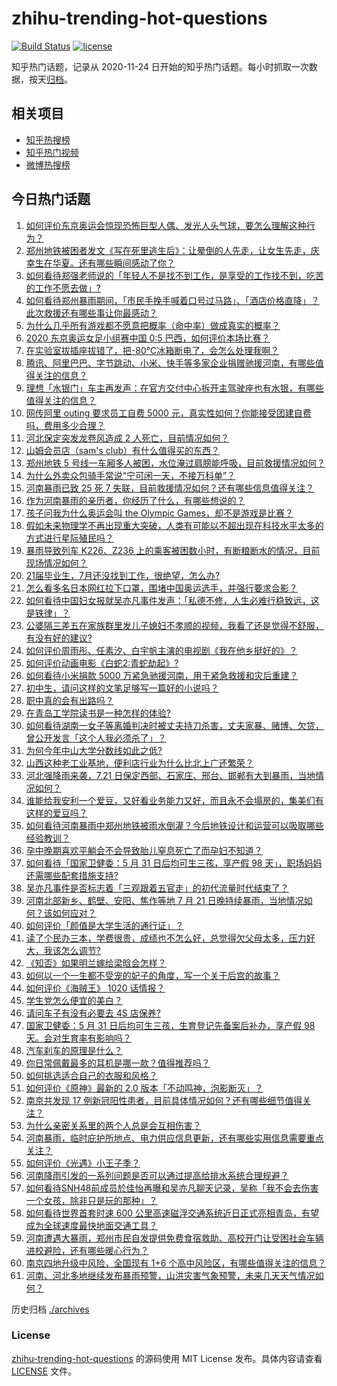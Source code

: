 # zhihu-trending-hot-questions

[![Build Status](https://github.com/justjavac/zhihu-trending-hot-questions/workflows/ci/badge.svg?branch=master)](https://github.com/justjavac/zhihu-trending-hot-questions/actions)
[![license](https://img.shields.io/github/license/justjavac/zhihu-trending-hot-questions)](https://github.com/justjavac/zhihu-trending-hot-questions/blob/master/LICENSE)

知乎热门话题，记录从 2020-11-24 日开始的知乎热门话题。每小时抓取一次数据，按天[归档](./archives)。

## 相关项目

- [知乎热搜榜](https://github.com/justjavac/zhihu-trending-top-search)
- [知乎热门视频](https://github.com/justjavac/zhihu-trending-hot-video)
- [微博热搜榜](https://github.com/justjavac/weibo-trending-hot-search)

## 今日热门话题

<!-- BEGIN -->
<!-- 最后更新时间 Thu Jul 22 2021 05:01:28 GMT+0800 (China Standard Time) -->

1. [如何评价东京奥运会惊现恐怖巨型人偶、发光人头气球，要怎么理解这种行为？](https://www.zhihu.com/question/473078217)
1. [郑州地铁被困者发文《写在死里逃生后》：让晕倒的人先走，让女生先走，庆幸生在华夏。还有哪些瞬间感动了你？](https://www.zhihu.com/question/473659668)
1. [如何看待郑强老师说的「年轻人不是找不到工作，是享受的工作找不到，吃苦的工作不愿去做」?](https://www.zhihu.com/question/473373436)
1. [如何看待郑州暴雨期间，「市民手挽手喊着口号过马路」、「酒店价格直降」？此次救援还有哪些事让你最感动？](https://www.zhihu.com/question/473647163)
1. [为什么几乎所有游戏都不愿意把概率（命中率）做成真实的概率？](https://www.zhihu.com/question/473432101)
1. [2020 东京奥运女足小组赛中国 0:5 巴西，如何评价本场比赛？](https://www.zhihu.com/question/473746764)
1. [在实验室拔插座拔错了，把-80℃冰箱断电了，会怎么处理我啊？](https://www.zhihu.com/question/472833033)
1. [腾讯、阿里巴巴、字节跳动、小米、快手等多家企业捐赠驰援河南，有哪些值得关注的信息？](https://www.zhihu.com/question/473641978)
1. [理想「水银门」车主再发声：在官方交付中心拆开主驾驶座也有水银，有哪些值得关注的信息？](https://www.zhihu.com/question/473478168)
1. [网传阿里 outing 要求员工自费 5000
   元，真实性如何？你能接受团建自费吗，费用多少合理？](https://www.zhihu.com/question/473386533)
1. [河北保定突发龙卷风造成 2 人死亡，目前情况如何？](https://www.zhihu.com/question/473835004)
1. [山姆会员店（sam's club）有什么值得买的东西？](https://www.zhihu.com/question/58897556)
1. [郑州地铁 5
   号线一车厢多人被困，水位淹过肩膀能呼吸，目前救援情况如何？](https://www.zhihu.com/question/473582694)
1. [为什么外卖众包骑手常说“宁可闲一天，不接万科单”？](https://www.zhihu.com/question/463766189)
1. [河南暴雨已致 25 死 7
   失联，目前救援情况如何？还有哪些信息值得关注？](https://www.zhihu.com/question/473776058)
1. [作为河南暴雨的亲历者，你经历了什么，有哪些想说的？](https://www.zhihu.com/question/473661661)
1. [孩子问我为什么奥运会叫 the Olympic
   Games，却不是游戏是比赛？](https://www.zhihu.com/question/472448700)
1. [假如未来物理学不再出现重大突破，人类有可能以不超出现在科技水平太多的方式进行星际殖民吗？](https://www.zhihu.com/question/471470118)
1. [暴雨导致列车 K226、Z236
   上的乘客被困数小时，有断粮断水的情况，目前现场情况如何？](https://www.zhihu.com/question/473659208)
1. [21届毕业生，7月还没找到工作，很绝望，怎么办?](https://www.zhihu.com/question/471184011)
1. [怎么看多名日本网红拉下口罩，围堵中国奥运选手，并强行要求合影？](https://www.zhihu.com/question/472932170)
1. [如何看待中国妇女报就吴亦凡事件发声：「私德不修，人生必难行稳致远，这是铁律」？](https://www.zhihu.com/question/473226752)
1. [公婆隔三差五在家族群里发儿子媳妇不孝顺的视频，我看了还是觉得不舒服，有没有好的建议?](https://www.zhihu.com/question/440440260)
1. [如何评价周雨彤、任素汐、白宇帆主演的电视剧《我在他乡挺好的》？](https://www.zhihu.com/question/453186626)
1. [如何评价动画电影《白蛇2:青蛇劫起》?](https://www.zhihu.com/question/438049943)
1. [如何看待小米捐款 5000
   万紧急驰援河南，用于紧急救援和灾后重建？](https://www.zhihu.com/question/473646940)
1. [初中生，请问这样的文笔足够写一篇好的小说吗？](https://www.zhihu.com/question/470737119)
1. [职中真的会有出路吗？](https://www.zhihu.com/question/472230317)
1. [在青岛工学院读书是一种怎样的体验?](https://www.zhihu.com/question/36926949)
1. [如何看待湖南一女子等离婚判决时被丈夫持刀杀害，丈夫家暴、赌博、欠贷，曾公开发言「这个人我必须杀了」？](https://www.zhihu.com/question/473410345)
1. [为何今年中山大学分数线如此之低?](https://www.zhihu.com/question/473192669)
1. [山西这种老工业基地，便利店行业为什么比北上广还繁荣？](https://www.zhihu.com/question/473394484)
1. [河北强降雨来袭，7.21
   日保定西部、石家庄、邢台、邯郸有大到暴雨，当地情况如何？](https://www.zhihu.com/question/473676389)
1. [谁能给我安利一个爱豆，又好看业务能力又好，而且永不会塌房的，集美们有这样的爱豆吗？](https://www.zhihu.com/question/473267872)
1. [如何看待河南暴雨中郑州地铁被雨水倒灌？今后地铁设计和运营可以吸取哪些经验教训？](https://www.zhihu.com/question/473481846)
1. [孕中晚期喜欢平躺会不会导致胎儿窒息死亡了而孕妇不知道？](https://www.zhihu.com/question/412446157)
1. [如何看待「国家卫健委：5 月 31 日后均可生三孩，享产假 98
   天」，职场妈妈还需哪些配套措施支持?](https://www.zhihu.com/question/473410113)
1. [吴亦凡事件是否标志着「三观跟着五官走」的初代流量时代结束了？](https://www.zhihu.com/question/473396092)
1. [河南北部新乡、鹤壁、安阳、焦作等地 7 月 21
   日晚持续暴雨，当地情况如何？该如何应对？](https://www.zhihu.com/question/473831660)
1. [如何评价「颜值是大学生活的通行证」？](https://www.zhihu.com/question/470619172)
1. [读了个民办三本，学费很贵，成绩也不怎么好，总觉得欠父母太多，压力好大，我该怎么调节?](https://www.zhihu.com/question/429588384)
1. [《知否》如果明兰嫁给梁晗会怎样？](https://www.zhihu.com/question/309918923)
1. [如何以一个一生都不受宠的妃子的角度，写一个关于后宫的故事？](https://www.zhihu.com/question/459786967)
1. [如何评价《海贼王》 1020 话情报？](https://www.zhihu.com/question/473677198)
1. [学生党怎么便宜的美白？](https://www.zhihu.com/question/458344278)
1. [请问车子有没有必要去 4S 店保养?](https://www.zhihu.com/question/430070457)
1. [国家卫健委：5 月 31 日后均可生三孩，生育登记先备案后补办，享产假 98
   天。会对生育率有影响吗？](https://www.zhihu.com/question/473370720)
1. [汽车刹车的原理是什么？](https://www.zhihu.com/question/23704461)
1. [你日常佩戴最多的耳机是哪一款？值得推荐吗？](https://www.zhihu.com/question/347362134)
1. [如何挑选适合自己的衣服和风格？](https://www.zhihu.com/question/467677545)
1. [如何评价《原神》最新的 2.0 版本「不动鸣神，泡影断灭」？](https://www.zhihu.com/question/473690440)
1. [南京共发现 17
   例新冠阳性患者，目前具体情况如何？还有哪些细节值得关注？](https://www.zhihu.com/question/473581393)
1. [为什么亲密关系里的两个人总是会互相伤害？](https://www.zhihu.com/question/20724578)
1. [河南暴雨，临时庇护所地点、电力供应信息更新，还有哪些实用信息需要重点关注？](https://www.zhihu.com/question/473727953)
1. [如何评价《光遇》小王子季？](https://www.zhihu.com/question/473341998)
1. [河南降雨引发的一系列问题是否可以通过提高给排水系统合理规避？](https://www.zhihu.com/question/473593315)
1. [如何看待SNH48前成员於佳怡再曝和吴亦凡聊天记录，吴称「我不会去伤害一个女孩，除非只是玩的那种」？](https://www.zhihu.com/question/473216155)
1. [如何看待世界首套时速 600
   公里高速磁浮交通系统近日正式亮相青岛，有望成为全球速度最快地面交通工具？](https://www.zhihu.com/question/473367190)
1. [河南遭遇大暴雨，郑州市民自发提供免费食宿救助、高校开门让受困社会车辆进校避险，还有哪些暖心行为？](https://www.zhihu.com/question/473647236)
1. [南京四地升级中风险，全国现有 1+6
   个高中风险区，有哪些值得关注的信息？](https://www.zhihu.com/question/473633420)
1. [河南、河北多地继续发布暴雨预警，山洪灾害气象预警，未来几天天气情况如何？](https://www.zhihu.com/question/473739740)

<!-- END -->

历史归档 [./archives](./archives)

### License

[zhihu-trending-hot-questions](https://github.com/justjavac/zhihu-trending-hot-questions)
的源码使用 MIT License 发布。具体内容请查看 [LICENSE](./LICENSE) 文件。
